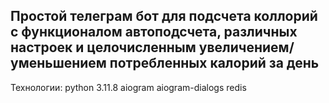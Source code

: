 Простой телеграм бот для подсчета коллорий с функционалом автоподсчета, различных настроек и целочисленным увеличением/уменьшением потребленных калорий за день
---
Технологии:
python 3.11.8
aiogram
aiogram-dialogs
redis
